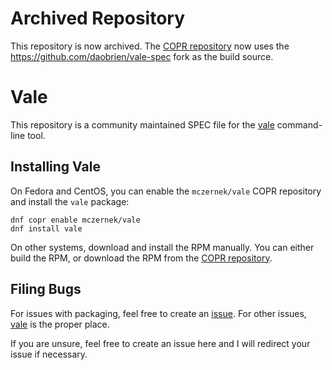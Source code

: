 # Archived Repository

This repository is now archived. The [COPR repository](https://copr.fedorainfracloud.org/coprs/mczernek/vale/) now uses the https://github.com/daobrien/vale-spec fork as the build source. 

# Vale

This repository is a community maintained SPEC file for the 
[vale](https://github.com/errata-ai/vale) command-line tool.

## Installing Vale

On Fedora and CentOS, you can enable the `mczernek/vale` COPR repository and install the `vale` package:

```
dnf copr enable mczernek/vale
dnf install vale
```

On other systems, download and install the RPM manually.
You can either build the RPM, or download the RPM from the [COPR repository](https://copr.fedorainfracloud.org/coprs/mczernek/vale/).

## Filing Bugs

For issues with packaging, feel free to create an [issue](https://github.com/m-czernek/vale-spec/issues).
For other issues, [vale](https://github.com/errata-ai/vale/issues) is the proper place.

If you are unsure, feel free to create an issue here and I will redirect your issue if necessary.
